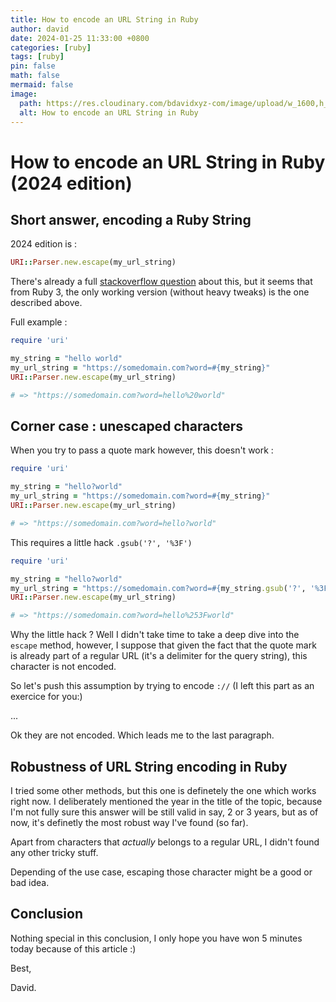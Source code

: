 ```yaml
---
title: How to encode an URL String in Ruby
author: david
date: 2024-01-25 11:33:00 +0800
categories: [ruby]
tags: [ruby]
pin: false
math: false
mermaid: false
image:
  path: https://res.cloudinary.com/bdavidxyz-com/image/upload/w_1600,h_836,q_100/l_text:Karla_72_bold:How%20to%20URL%20encode%20a%20String%20in%20Ruby,co_rgb:ffe4e6,c_fit,w_1400,h_240/fl_layer_apply,g_south_west,x_100,y_180/l_text:Karla_48:2024%20edition,co_rgb:ffe4e680,c_fit,w_1400/fl_layer_apply,g_south_west,x_100,y_100/newblog/globals/bg_me.jpg
  alt: How to encode an URL String in Ruby
---
```


# How to encode an URL String in Ruby (2024 edition)

## Short answer, encoding a Ruby String

2024 edition is :

```ruby
URI::Parser.new.escape(my_url_string)
```

There's already a full <a href="https://stackoverflow.com/questions/6714196/how-to-url-encode-a-string-in-ruby" target="_blank">stackoverflow question</a> about this, but it seems that from Ruby 3, the only working version (without heavy tweaks) is the one described above.

Full example :

```ruby
require 'uri'

my_string = "hello world"
my_url_string = "https://somedomain.com?word=#{my_string}"
URI::Parser.new.escape(my_url_string)

# => "https://somedomain.com?word=hello%20world"

```

## Corner case : unescaped characters

When you try to pass a quote mark however, this doesn't work :

```ruby
require 'uri'

my_string = "hello?world"
my_url_string = "https://somedomain.com?word=#{my_string}"
URI::Parser.new.escape(my_url_string)

# => "https://somedomain.com?word=hello?world"
```

This requires a little hack `.gsub('?', '%3F')`

```ruby
require 'uri'

my_string = "hello?world"
my_url_string = "https://somedomain.com?word=#{my_string.gsub('?', '%3F')}"
URI::Parser.new.escape(my_url_string)

# => "https://somedomain.com?word=hello%253Fworld"
```

Why the little hack ? Well I didn't take time to take a deep dive into the `escape` method, however, I suppose that given the fact that the quote mark is already part of a regular URL (it's a delimiter for the query string), this character is not encoded.

So let's push this assumption by trying to encode `://` (I left this part as an exercice for you:)

...

Ok they are not encoded. Which leads me to the last paragraph.


## Robustness of URL String encoding in Ruby

I tried some other methods, but this one is definetely the one which works right now. I deliberately mentioned the year in the title of the topic, because I'm not fully sure this answer will be still valid in say, 2 or 3 years, but as of now, it's definetly the most robust way I've found (so far).

Apart from characters that _actually_ belongs to a regular URL, I didn't found any other tricky stuff.

Depending of the use case, escaping those character might be a good or bad idea.

## Conclusion

Nothing special in this conclusion, I only hope you have won 5 minutes today because of this article :)

Best,

David.